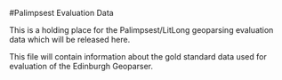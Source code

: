 #Palimpsest Evaluation Data

This is a holding place for the Palimpsest/LitLong geoparsing evaluation data which will be released here.

This file will contain information about the gold standard data used for evaluation of the Edinburgh Geoparser.


